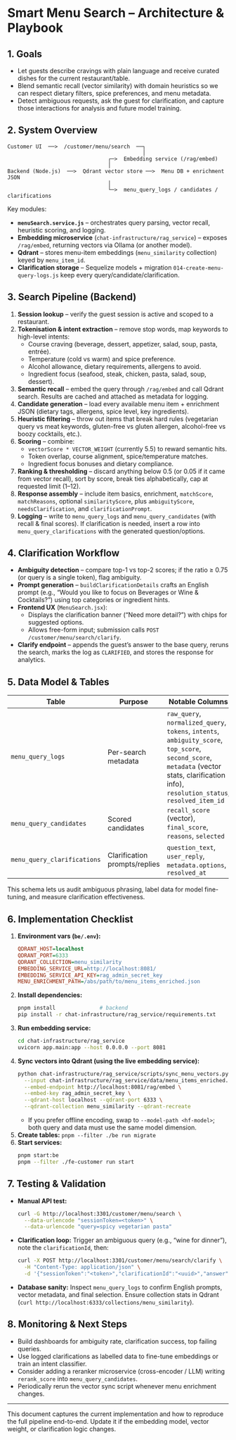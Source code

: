 # Smart Menu Search – Architecture & Playbook

## 1. Goals
- Let guests describe cravings with plain language and receive curated dishes for the current restaurant/table.
- Blend semantic recall (vector similarity) with domain heuristics so we can respect dietary filters, spice preferences, and menu metadata.
- Detect ambiguous requests, ask the guest for clarification, and capture those interactions for analysis and future model training.

## 2. System Overview
```
Customer UI  ──>  /customer/menu/search  ──┐
                                           │
                                ┌─>  Embedding service (/rag/embed)
                                │
Backend (Node.js)  ──>  Qdrant vector store ──>  Menu DB + enrichment JSON
                                │
                                └─>  menu_query_logs / candidates / clarifications
```
Key modules:
- **`menuSearch.service.js`** – orchestrates query parsing, vector recall, heuristic scoring, and logging.
- **Embedding microservice** (`chat-infrastructure/rag_service`) – exposes `/rag/embed`, returning vectors via Ollama (or another model).
- **Qdrant** – stores menu-item embeddings (`menu_similarity` collection) keyed by `menu_item_id`.
- **Clarification storage** – Sequelize models + migration `014-create-menu-query-logs.js` keep every query/candidate/clarification.

## 3. Search Pipeline (Backend)
1. **Session lookup** – verify the guest session is active and scoped to a restaurant.
2. **Tokenisation & intent extraction** – remove stop words, map keywords to high-level intents:
   - Course craving (beverage, dessert, appetizer, salad, soup, pasta, entrée).
   - Temperature (cold vs warm) and spice preference.
   - Alcohol allowance, dietary requirements, allergens to avoid.
   - Ingredient focus (seafood, steak, chicken, pasta, salad, soup, dessert).
3. **Semantic recall** – embed the query through `/rag/embed` and call Qdrant search. Results are cached and attached as metadata for logging.
4. **Candidate generation** – load every available menu item + enrichment JSON (dietary tags, allergens, spice level, key ingredients).
5. **Heuristic filtering** – throw out items that break hard rules (vegetarian query vs meat keywords, gluten-free vs gluten allergen, alcohol-free vs boozy cocktails, etc.).
6. **Scoring** – combine:
   - `vectorScore * VECTOR_WEIGHT` (currently 5.5) to reward semantic hits.
   - Token overlap, course alignment, spice/temperature matches.
   - Ingredient focus bonuses and dietary compliance.
7. **Ranking & thresholding** – discard anything below 0.5 (or 0.05 if it came from vector recall), sort by score, break ties alphabetically, cap at requested limit (1–12).
8. **Response assembly** – include item basics, enrichment, `matchScore`, `matchReasons`, optional `similarityScore`, plus `ambiguityScore`, `needsClarification`, and `clarificationPrompt`.
9. **Logging** – write to `menu_query_logs` and `menu_query_candidates` (with recall & final scores). If clarification is needed, insert a row into `menu_query_clarifications` with the generated question/options.

## 4. Clarification Workflow
- **Ambiguity detection** – compare top-1 vs top-2 scores; if the ratio ≥ 0.75 (or query is a single token), flag ambiguity.
- **Prompt generation** – `buildClarificationDetails` crafts an English prompt (e.g., “Would you like to focus on Beverages or Wine & Cocktails?”) using top categories or ingredient hints.
- **Frontend UX** (`MenuSearch.jsx`):
  - Displays the clarification banner (“Need more detail?”) with chips for suggested options.
  - Allows free-form input; submission calls `POST /customer/menu/search/clarify`.
- **Clarify endpoint** – appends the guest’s answer to the base query, reruns the search, marks the log as `CLARIFIED`, and stores the response for analytics.

## 5. Data Model & Tables
| Table | Purpose | Notable Columns |
| --- | --- | --- |
| `menu_query_logs` | Per-search metadata | `raw_query`, `normalized_query`, `tokens`, `intents`, `ambiguity_score`, `top_score`, `second_score`, `metadata` (vector stats, clarification info), `resolution_status`, `resolved_item_id` |
| `menu_query_candidates` | Scored candidates | `recall_score` (vector), `final_score`, `reasons`, `selected` |
| `menu_query_clarifications` | Clarification prompts/replies | `question_text`, `user_reply`, `metadata.options`, `resolved_at` |

This schema lets us audit ambiguous phrasing, label data for model fine-tuning, and measure clarification effectiveness.

## 6. Implementation Checklist
1. **Environment vars (`be/.env`):**
   ```ini
   QDRANT_HOST=localhost
   QDRANT_PORT=6333
   QDRANT_COLLECTION=menu_similarity
   EMBEDDING_SERVICE_URL=http://localhost:8081/
   EMBEDDING_SERVICE_API_KEY=rag_admin_secret_key
   MENU_ENRICHMENT_PATH=/abs/path/to/menu_items_enriched.json
   ```
2. **Install dependencies:**
   ```bash
   pnpm install              # backend
   pip install -r chat-infrastructure/rag_service/requirements.txt
   ```
3. **Run embedding service:**
   ```bash
   cd chat-infrastructure/rag_service
   uvicorn app.main:app --host 0.0.0.0 --port 8081
   ```
4. **Sync vectors into Qdrant (using the live embedding service):**
   ```bash
   python chat-infrastructure/rag_service/scripts/sync_menu_vectors.py \
     --input chat-infrastructure/rag_service/data/menu_items_enriched.json \
     --embed-endpoint http://localhost:8081/rag/embed \
     --embed-key rag_admin_secret_key \
     --qdrant-host localhost --qdrant-port 6333 \
     --qdrant-collection menu_similarity --qdrant-recreate
   ```
   - If you prefer offline encoding, swap to `--model-path <hf-model>`; both query and data must use the same model dimension.
5. **Create tables:** `pnpm --filter ./be run migrate`
6. **Start services:**
   ```bash
   pnpm start:be
   pnpm --filter ./fe-customer run start
   ```

## 7. Testing & Validation
- **Manual API test:**
  ```bash
  curl -G http://localhost:3301/customer/menu/search \
    --data-urlencode "sessionToken=<token>" \
    --data-urlencode "query=spicy vegetarian pasta"
  ```
- **Clarification loop:** Trigger an ambiguous query (e.g., “wine for dinner”), note the `clarificationId`, then:
  ```bash
  curl -X POST http://localhost:3301/customer/menu/search/clarify \
    -H "Content-Type: application/json" \
    -d '{"sessionToken":"<token>","clarificationId":"<uuid>","answer":"non-alcoholic"}'
  ```
- **Database sanity:** Inspect `menu_query_logs` to confirm English prompts, vector metadata, and final selection. Ensure collection stats in Qdrant (`curl http://localhost:6333/collections/menu_similarity`).

## 8. Monitoring & Next Steps
- Build dashboards for ambiguity rate, clarification success, top failing queries.
- Use logged clarifications as labelled data to fine-tune embeddings or train an intent classifier.
- Consider adding a reranker microservice (cross-encoder / LLM) writing `rerank_score` into `menu_query_candidates`.
- Periodically rerun the vector sync script whenever menu enrichment changes.

---
This document captures the current implementation and how to reproduce the full pipeline end-to-end. Update it if the embedding model, vector weight, or clarification logic changes.

